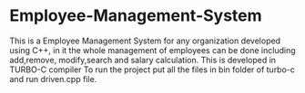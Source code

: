 # Employee-Management-System
This is a Employee Management System for any organization developed using C++,  in it the whole management of employees can be done including  add,remove, modify,search  and salary calculation.
This is developed in TURBO-C compiler
To run the project put all the files in bin folder of turbo-c and run driven.cpp file.
